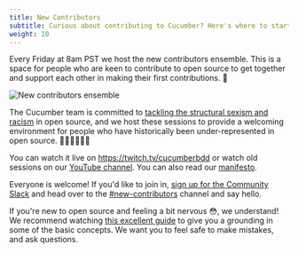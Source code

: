 ```yaml
---
title: New Contributors
subtitle: Curious about contributing to Cucumber? Here's where to start.
weight: 10
---
```


Every Friday at 8am PST we host the new contributors ensemble. This is a space for people who are keen to contribute to open source to get together and support each other in making their first contributions. 🦄

![New contributors ensemble](https://docs.cucumber.io/img/new-contributors-ensemble.jpg)

The Cucumber team is committed to [tackling the structural sexism and racism](https://cucumber.io/blog/open-source/tackling-structural-racism-(and-sexism)-in-open-so/) in open source, and we host these sessions to provide a welcoming environment for people who have historically been under-represented in open source. ✊🏿🏳️‍🌈🏳️‍⚧️

You can watch it live on https://twitch.tv/cucumberbdd or watch old sessions on our [YouTube channel](https://www.youtube.com/playlist?list=PLrQMyTCtW0DZolJHWBLELne1EF2gqMaHc). You can also read our [manifesto](https://docs.cucumber.io/img/mob-manifesto-v3.png).

Everyone is welcome! If you'd like to join in, [sign up for the Community Slack](https://cucumberbdd-slack-invite.herokuapp.com/) and head over to the [#new-contributors](https://cucumberbdd.slack.com/archives/C028E2TBDJQ) channel and say hello. 

If you're new to open source and feeling a bit nervous 😳, we understand! We recommend watching [this excellent guide](https://egghead.io/talks/git-how-to-make-your-first-open-source-contribution) to give you a grounding in some of the basic concepts. We want you to feel safe to make mistakes, and ask questions.
